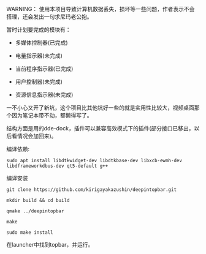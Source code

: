 WARNING： 使用本项目导致计算机数据丢失，损坏等一些问题，作者表示不会搭理，还会发出一句求尼玛老公抱。

暂时计划要完成的模块有：

* 多媒体控制器(已完成)

* 电量指示器(未完成)

* 当前程序指示器(已完成)

* 用户控制器(未完成)

* 资源信息指示器(未完成)

一不小心又开了新坑，这个项目比其他坑好一些的就是实用性比较大，视频桌面那个因为笔记本带不动，都懒得写了。

结构方面是用的dde-dock，插件可以兼容高效模式下的插件(部分接口已移出，以后看情况会加回来)。

编译依赖:
```
sudo apt install libdtkwidget-dev libdtkbase-dev libxcb-ewmh-dev libdframeworkdbus-dev qt5-default g++
```

编译安装

```
git clone https://github.com/kirigayakazushin/deepintopbar.git
```

```
mkdir build && cd build
```

```
qmake ../deepintopbar
```

```
make
```

```
sudo make install
```

在launcher中找到topbar，并运行。